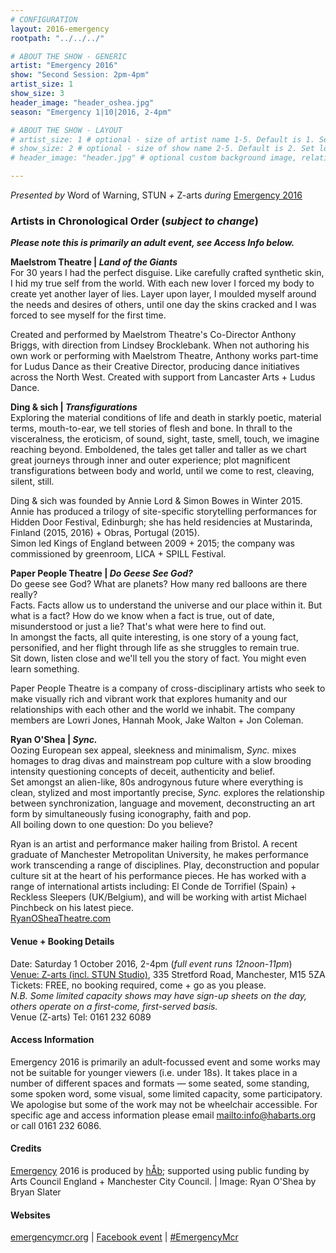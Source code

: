 ```yaml
---
# CONFIGURATION
layout: 2016-emergency
rootpath: "../../../"

# ABOUT THE SHOW - GENERIC
artist: "Emergency 2016"
show: "Second Session: 2pm-4pm"
artist_size: 1
show_size: 3
header_image: "header_oshea.jpg"
season: "Emergency 1|10|2016, 2-4pm"

# ABOUT THE SHOW - LAYOUT
# artist_size: 1 # optional - size of artist name 1-5. Default is 1. Set longer names to lower values
# show_size: 2 # optional - size of show name 2-5. Default is 2. Set longer names to lower values
# header_image: "header.jpg" # optional custom background image, relative to current page

---
```

*Presented by* Word of Warning, STUN *+* Z-arts *during* [Emergency 2016](/current/2016-emergency)    

### Artists in Chronological Order (*subject to change*)      
***Please note this is primarily an adult event, see Access Info below.***        
           
**Maelstrom Theatre | *Land of the Giants***         
For 30 years I had the perfect disguise. Like carefully crafted synthetic skin, I hid my true self from the world. With each new lover I forced my body to create yet another layer of lies. Layer upon layer, I moulded myself around the needs and desires of others, until one day the skins cracked and I was forced to see myself for the first time.          
         
Created and performed by Maelstrom Theatre's Co-Director Anthony Briggs, with direction from Lindsey Brocklebank. When not authoring his own work or performing with Maelstrom Theatre, Anthony works part-time for Ludus Dance as their Creative Director, producing dance initiatives across the North West. Created with support from Lancaster Arts + Ludus Dance.         
         
**Ding & sich | *Transfigurations***          
Exploring the material conditions of life and death in starkly poetic, material terms, mouth-to-ear, we tell stories of flesh and bone. In thrall to the visceralness, the eroticism, of sound, sight, taste, smell, touch, we imagine reaching beyond. Emboldened, the tales get taller and taller as we chart great journeys through inner and outer experience; plot magnificent transfigurations between body and world, until we come to rest, cleaving, silent, still.         
         
Ding & sich was founded by Annie Lord & Simon Bowes in Winter 2015.         
Annie has produced a trilogy of site-specific storytelling performances for Hidden Door Festival, Edinburgh; she has held residencies at Mustarinda, Finland (2015, 2016) + Obras, Portugal (2015).          
Simon led Kings of England between 2009 + 2015; the company was commissioned by greenroom, LICA + SPILL Festival.           
              
**Paper People Theatre | *Do Geese See God?***          
Do geese see God? What are planets? How many red balloons are there really?         
Facts. Facts allow us to understand the universe and our place within it. But what is a fact? How do we know when a fact is true, out of date, misunderstood or just a lie? That's what were here to find out.          
In amongst the facts, all quite interesting, is one story of a young fact, personified, and her flight through life as she struggles to remain true.          
Sit down, listen close and we'll tell you the story of fact. You might even learn something.          
         
Paper People Theatre is a company of cross-disciplinary artists who seek to make visually rich and vibrant work that explores humanity and our relationships with each other and the world we inhabit. The company members are Lowri Jones, Hannah Mook, Jake Walton + Jon Coleman.        
         
**Ryan O'Shea | *Sync.***        
Oozing European sex appeal, sleekness and minimalism, *Sync.* mixes homages to drag divas and mainstream pop culture with a slow brooding intensity questioning concepts of deceit, authenticity and belief.          
Set amongst an alien-like, 80s androgynous future where everything is clean, stylized and most importantly precise, *Sync.* explores the relationship between synchronization, language and movement, deconstructing an art form by simultaneously fusing iconography, faith and pop.         
All boiling down to one question: Do you believe?         
         
Ryan is an artist and performance maker hailing from Bristol. A recent graduate of Manchester Metropolitan University, he makes performance work transcending a range of disciplines. Play, deconstruction and popular culture sit at the heart of his performance pieces. He has worked with a range of international artists including: El Conde de Torrifiel (Spain) + Reckless Sleepers (UK/Belgium), and will be working with artist Michael Pinchbeck on his latest piece.        
<a href="http://RyanOSheaTheatre.com" target="_blank">RyanOSheaTheatre.com</a>        
         
#### Venue + Booking Details         
Date: Saturday 1 October 2016, 2-4pm (*full event runs 12noon-11pm*)        
[Venue: Z-arts (incl. STUN Studio)](http://www.z-arts.org/about-us/getting-here), 335 Stretford Road, Manchester, M15 5ZA        
Tickets: FREE, no booking required, come + go as you please.        
*N.B. Some limited capacity shows may have sign-up sheets on the day, others operate on a first-come, first-served basis.*        
Venue (Z-arts) Tel: 0161 232 6089         
         
#### Access Information         
Emergency 2016 is primarily an adult-focussed event and some works may not be suitable for younger viewers (i.e. under 18s). It takes place in a number of different spaces and formats — some seated, some standing, some spoken word, some visual, some limited capacity, some participatory. We apologise but some of the work may not be wheelchair accessible. For specific age and access information please email <mailto:info@habarts.org> or call 0161 232 6086.        
         
#### Credits         
[Emergency](/hab/emergency) 2016 is produced by [hÅb](/hab); supported using public funding by Arts Council England + Manchester City Council. | Image: Ryan O'Shea by Bryan Slater             
         
#### Websites           
<a href="http://emergencymcr.org" target="_blank">emergencymcr.org</a> | <a href="http://facebook.com/events/147434852375256" target="_blank">Facebook event</a> | <a href="http://twitter.com/hashtag/EmergencyMcr" target="_blank">#EmergencyMcr<a>
